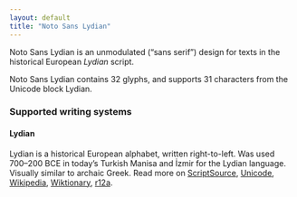 ```yaml
---
layout: default
title: "Noto Sans Lydian"
---
```

Noto Sans Lydian is an unmodulated (“sans serif”) design for texts in the historical European _Lydian_ script. 

Noto Sans Lydian contains 32 glyphs, and supports 31 characters from the Unicode block Lydian.


### Supported writing systems


#### Lydian

Lydian is a historical European alphabet, written right-to-left. Was used 700–200 BCE in today’s Turkish Manisa and İzmir for the Lydian language. Visually similar to archaic Greek. Read more on [ScriptSource](https://scriptsource.org/scr/Lydi), [Unicode](https://www.unicode.org/versions/Unicode13.0.0/ch08.pdf#G26511), [Wikipedia](https://en.wikipedia.org/wiki/ISO_15924:Lydi), [Wiktionary](https://en.wiktionary.org/wiki/Category:Lydian_script), [r12a](https://r12a.github.io/scripts/links?iso=Lydi).

